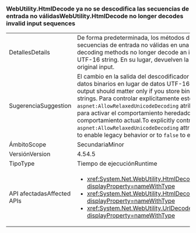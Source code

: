 ### <a name="webutilityhtmldecode-no-longer-decodes-invalid-input-sequences"></a><span data-ttu-id="58036-101">WebUtility.HtmlDecode ya no se descodifica las secuencias de entrada no válidas</span><span class="sxs-lookup"><span data-stu-id="58036-101">WebUtility.HtmlDecode no longer decodes invalid input sequences</span></span>

|   |   |
|---|---|
|<span data-ttu-id="58036-102">Detalles</span><span class="sxs-lookup"><span data-stu-id="58036-102">Details</span></span>|<span data-ttu-id="58036-103">De forma predeterminada, los métodos de descodificación ya no descodifican secuencias de entrada no válidas en una cadena UTF-16 no válida.</span><span class="sxs-lookup"><span data-stu-id="58036-103">By default, decoding methods no longer decode an invalid input sequence into an invalid UTF-16 string.</span></span> <span data-ttu-id="58036-104">En su lugar, devuelven la entrada original.</span><span class="sxs-lookup"><span data-stu-id="58036-104">Instead, they return the original input.</span></span>|
|<span data-ttu-id="58036-105">Sugerencia</span><span class="sxs-lookup"><span data-stu-id="58036-105">Suggestion</span></span>|<span data-ttu-id="58036-106">El cambio en la salida del descodificador solo es importante si se almacenan datos binarios en lugar de datos UTF-16 en cadenas.</span><span class="sxs-lookup"><span data-stu-id="58036-106">The change in decoder output should matter only if you store binary data instead of UTF-16 data in strings.</span></span> <span data-ttu-id="58036-107">Para controlar explícitamente este comportamiento, establezca la <code>aspnet:AllowRelaxedUnicodeDecoding</code> atributo de la [appSettings](~/docs/framework/configure-apps/file-schema/appsettings/index.md) elemento <code>true</code> para activar el comportamiento heredado o a <code>false</code> para habilitar el comportamiento actual.</span><span class="sxs-lookup"><span data-stu-id="58036-107">To explicitly control this behavior, set the <code>aspnet:AllowRelaxedUnicodeDecoding</code> attribute of the [appSettings](~/docs/framework/configure-apps/file-schema/appsettings/index.md) element to <code>true</code> to enable legacy behavior or to <code>false</code> to enable the current behavior.</span></span>|
|<span data-ttu-id="58036-108">Ámbito</span><span class="sxs-lookup"><span data-stu-id="58036-108">Scope</span></span>|<span data-ttu-id="58036-109">Secundaria</span><span class="sxs-lookup"><span data-stu-id="58036-109">Minor</span></span>|
|<span data-ttu-id="58036-110">Versión</span><span class="sxs-lookup"><span data-stu-id="58036-110">Version</span></span>|<span data-ttu-id="58036-111">4.5</span><span class="sxs-lookup"><span data-stu-id="58036-111">4.5</span></span>|
|<span data-ttu-id="58036-112">Tipo</span><span class="sxs-lookup"><span data-stu-id="58036-112">Type</span></span>|<span data-ttu-id="58036-113">Tiempo de ejecución</span><span class="sxs-lookup"><span data-stu-id="58036-113">Runtime</span></span>|
|<span data-ttu-id="58036-114">API afectadas</span><span class="sxs-lookup"><span data-stu-id="58036-114">Affected APIs</span></span>|<ul><li><xref:System.Net.WebUtility.HtmlDecode(System.String)?displayProperty=nameWithType></li><li><xref:System.Net.WebUtility.HtmlDecode(System.String,System.IO.TextWriter)?displayProperty=nameWithType></li><li><xref:System.Net.WebUtility.UrlDecode(System.String)?displayProperty=nameWithType></li></ul>|

